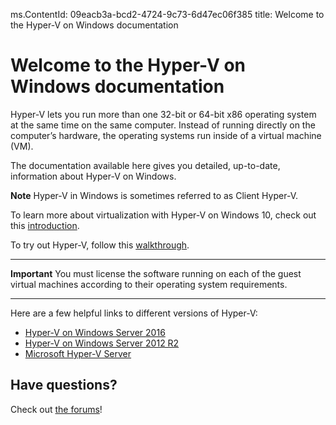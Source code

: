 ms.ContentId: 09eacb3a-bcd2-4724-9c73-6d47ec06f385
title: Welcome to the Hyper-V on Windows documentation


# Welcome to the Hyper-V on Windows documentation

Hyper-V lets you run more than one 32-bit or 64-bit x86 operating system at the same time on the same computer. Instead of running directly on the computer’s hardware, the operating systems run inside of a virtual machine (VM).

The documentation available here gives you detailed, up-to-date, information about Hyper-V on Windows.

**Note** Hyper-V in Windows is sometimes referred to as Client Hyper-V.

To learn more about virtualization with Hyper-V on Windows 10, check out this [introduction](./about/hyperv_on_windows.md).

To try out Hyper-V, follow this [walkthrough](./quick_start/walkthrough.md).


----------
**Important** 
You must license the software running on each of the guest virtual machines according to their operating system requirements.

-----------

Here are a few helpful links to different versions of Hyper-V:
*  [Hyper-V on Windows Server 2016](https://technet.microsoft.com/en-us/library/mt126117.aspx)
*  [Hyper-V on Windows Server 2012 R2](https://technet.microsoft.com/en-us/library/hh831531.aspx)
*  [Microsoft Hyper-V Server](https://technet.microsoft.com/library/hh923062.aspx)


## Have questions?
Check out [the forums](https://social.technet.microsoft.com/Forums/windowsserver/en-US/home?forum=winserverhyperv)!

